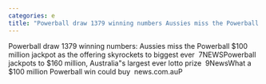 ```yaml
---
categories: e
title: "Powerball draw 1379 winning numbers Aussies miss the Powerball 100 million jackpot as the offering skyrockets to biggest ever  7NEWS"
---
```

Powerball draw 1379 winning numbers: Aussies miss the Powerball $100 million jackpot as the offering skyrockets to biggest ever&nbsp;&nbsp;7NEWSPowerball jackpots to $160 million, Australia"s largest ever lotto prize&nbsp;&nbsp;9NewsWhat a $100 million Powerball win could buy&nbsp;&nbsp;news.com.auP